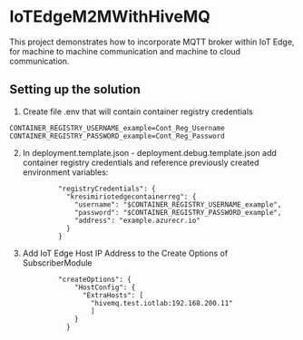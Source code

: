 # IoTEdgeM2MWithHiveMQ

This project demonstrates how to incorporate MQTT broker within IoT Edge, for machine to machine communication and machine to cloud communication.

## Setting up the solution
1. Create file .env that will contain container registry credentials

```
CONTAINER_REGISTRY_USERNAME_example=Cont_Reg_Username
CONTAINER_REGISTRY_PASSWORD_example=Cont_Reg_Password
```

2. In deployment.template.json - deployment.debug.template.json add container registry credentials and reference previously created environment variables:

```
            "registryCredentials": {
              "kresimiriotedgecontainerreg": {
                "username": "$CONTAINER_REGISTRY_USERNAME_example",
                "password": "$CONTAINER_REGISTRY_PASSWORD_example",
                "address": "example.azurecr.io"
              }
            }
```

3. Add IoT Edge Host IP Address to the Create Options of SubscriberModule
```
            "createOptions": {
                "HostConfig": {
                  "ExtraHosts": [
                    "hivemq.test.iotlab:192.168.200.11"
                    ]
                }
              }
```
